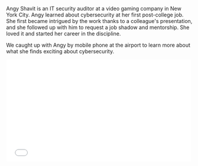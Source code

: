 Angy Shavit is an IT security auditor at a video gaming company in New York City.  Angy learned about cybersecurity at her first post-college job. She first became intrigued by the work thanks to a colleague's presentation, and she followed up with him to request a job shadow and mentorship. She loved it and started her career in the discipline.

We caught up with Angy by mobile phone at the airport to learn more about what she finds exciting about cybersecurity. 
<div>
  <iframe src="//player.vimeo.com/video/222886838" width="500" height="275" frameborder="0" webkitallowfullscreen mozallowfullscreen allowfullscreen></iframe>
</div>

